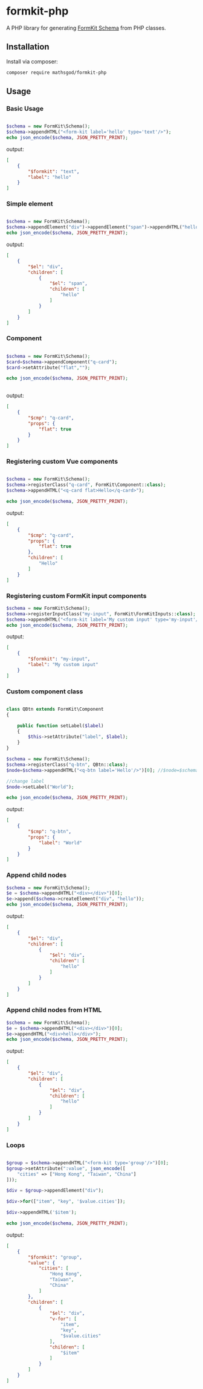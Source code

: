 # formkit-php

A PHP library for generating <a href="https://formkit.com/essentials/schema">FormKit Schema</a> from PHP classes.


## Installation

Install via composer:

```bash
composer require mathsgod/formkit-php
```

## Usage

### Basic Usage

```php

$schema = new FormKit\Schema();
$schema->appendHTML("<form-kit label='hello' type='text'/>");
echo json_encode($schema, JSON_PRETTY_PRINT);
```

output:

```json
[
    {
        "$formkit": "text",
        "label": "hello"
    }
]
```

### Simple element 

```php

$schema = new FormKit\Schema();
$schema->appendElement("div")->appendElement("span")->appendHTML("hello");
echo json_encode($schema, JSON_PRETTY_PRINT);
```

output:

```json
[
    {
        "$el": "div",
        "children": [
            {
                "$el": "span",
                "children": [
                    "hello"
                ]
            }
        ]
    }
]
```

### Component

```php

$schema = new FormKit\Schema();
$card=$schema->appendComponent("q-card");
$card->setAttribute("flat","");

echo json_encode($schema, JSON_PRETTY_PRINT);
    
```

output:

```json
[
    {
        "$cmp": "q-card",
        "props": {
            "flat": true
        }
    }
]
```


### Registering custom Vue components

```php

$schema = new FormKit\Schema();
$schema->registerClass("q-card", FormKit\Component::class);
$schema->appendHTML("<q-card flat>Hello</q-card>");

echo json_encode($schema, JSON_PRETTY_PRINT);

```

output:

```json
[
    {
        "$cmp": "q-card",
        "props": {
            "flat": true
        },
        "children": [
            "Hello"
        ]
    }
]
```


### Registering custom FormKit input components

```php
$schema = new FormKit\Schema();
$schema->registerInputClass("my-input", FormKit\FormKitInputs::class);
$schema->appendHTML("<form-kit label='My custom input' type='my-input'/>");
echo json_encode($schema, JSON_PRETTY_PRINT);
```

output:

```json
[
    {
        "$formkit": "my-input",
        "label": "My custom input"
    }
]
```


### Custom component class

```php

class QBtn extends FormKit\Component
{

    public function setLabel($label)
    {
        $this->setAttribute("label", $label);
    }
}

$schema = new FormKit\Schema();
$schema->registerClass("q-btn", QBtn::class);
$node=$schema->appendHTML("<q-btn label='Hello'/>")[0]; //$node=$schema->appendComponent("q-btn");

//change label
$node->setLabel("World");

echo json_encode($schema, JSON_PRETTY_PRINT);

```

output:

```json
[
    {
        "$cmp": "q-btn",
        "props": {
            "label": "World"
        }
    }
]
```


### Append child nodes

```php
$schema = new FormKit\Schema();
$e = $schema->appendHTML("<div></div>")[0];
$e->append($schema->createElement("div", "hello"));
echo json_encode($schema, JSON_PRETTY_PRINT);

```

output:

```json
[
    {
        "$el": "div",
        "children": [
            {
                "$el": "div",
                "children": [
                    "hello"
                ]
            }
        ]
    }
]
```

### Append child nodes from HTML

```php
$schema = new FormKit\Schema();
$e = $schema->appendHTML("<div></div>")[0];
$e->appendHTML("<div>hello</div>");
echo json_encode($schema, JSON_PRETTY_PRINT);

```

output:

```json
[
    {
        "$el": "div",
        "children": [
            {
                "$el": "div",
                "children": [
                    "hello"
                ]
            }
        ]
    }
]
```


### Loops

```php

$group = $schema->appendHTML("<form-kit type='group'/>")[0];
$group->setAttribute(":value", json_encode([
    "cities" => ["Hong Kong", "Taiwan", "China"]
]));

$div = $group->appendElement("div");

$div->for(["item", "key", '$value.cities']);

$div->appendHTML('$item');

echo json_encode($schema, JSON_PRETTY_PRINT);

```

output:

```json
[
    {
        "$formkit": "group",
        "value": {
            "cities": [
                "Hong Kong",
                "Taiwan",
                "China"
            ]
        },
        "children": [
            {
                "$el": "div",
                "v-for": [
                    "item",
                    "key",
                    "$value.cities"
                ],
                "children": [
                    "$item"
                ]
            }
        ]
    }
]
```

    